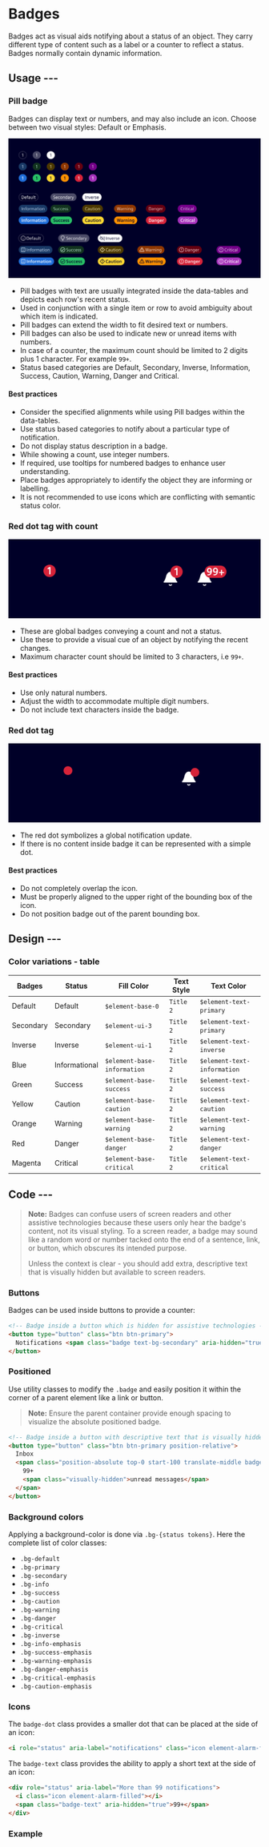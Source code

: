 <!-- markdownlint-disable-file MD024 -->
# Badges

Badges act as visual aids notifying about a status of an object.
They carry different type of content such as a label or a counter to reflect a status.
Badges normally contain dynamic information.

## Usage ---

### Pill badge

Badges can display text or numbers, and may also include an icon. Choose between two visual styles: Default or Emphasis.

![Pill badge](images/pill-badge.png)

- Pill badges with text are usually integrated inside the data-tables and depicts each row's recent status.
- Used in conjunction with a single item or row to avoid ambiguity about which item is indicated.
- Pill badges can extend the width to fit desired text or numbers.
- Pill badges can also be used to indicate new or unread items with numbers.
- In case of a counter, the maximum count should be limited to 2 digits plus 1 character. For example `99+`.
- Status based categories are Default, Secondary, Inverse, Information, Success, Caution, Warning, Danger and Critical.

#### Best practices

- Consider the specified alignments while using Pill badges within the data-tables.
- Use status based categories to notify about a particular type of notification.
- Do not display status description in a badge.
- While showing a count, use integer numbers.
- If required, use tooltips for numbered badges to enhance user understanding.
- Place badges appropriately to identify the object they are informing or labelling.
- It is not recommended to use icons which are conflicting with semantic status color.

### Red dot tag with count

![Red dot tag with count](images/red-dot-with-count.png)

- These are global badges conveying a count and not a status.
- Use these to provide a visual cue of an object by notifying the recent changes.
- Maximum character count should be limited to 3 characters, i.e `99+`.

#### Best practices

- Use only natural numbers.
- Adjust the width to accommodate multiple digit numbers.
- Do not include text characters inside the badge.

### Red dot tag

![Red dot tag](images/red-dot-tag.png)

- The red dot symbolizes a global notification update.
- If there is no content inside badge it can be represented with a simple dot.

#### Best practices

- Do not completely overlap the icon.
- Must be properly aligned to the upper right of the bounding box of the icon.
- Do not position badge out of the parent bounding box.

## Design ---

### Color variations - table

| Badges    | Status        | Fill Color                  | Text Style | Text Color                  |
|-----------|---------------|-----------------------------|------------|-----------------------------|
| Default   | Default       | `$element-base-0`           | `Title 2`  | `$element-text-primary`     |
| Secondary | Secondary     | `$element-ui-3`             | `Title 2`  | `$element-text-primary`     |
| Inverse   | Inverse       | `$element-ui-1`             | `Title 2`  | `$element-text-inverse`     |
| Blue      | Informational | `$element-base-information` | `Title 2`  | `$element-text-information` |
| Green     | Success       | `$element-base-success`     | `Title 2`  | `$element-text-success`     |
| Yellow    | Caution       | `$element-base-caution`     | `Title 2`  | `$element-text-caution`     |
| Orange    | Warning       | `$element-base-warning`     | `Title 2`  | `$element-text-warning`     |
| Red       | Danger        | `$element-base-danger`      | `Title 2`  | `$element-text-danger`      |
| Magenta   | Critical      | `$element-base-critical`    | `Title 2`  | `$element-text-critical`    |

## Code ---

> **Note:** Badges can confuse users of screen readers and other assistive technologies because these users only hear the badge's
> content, not its visual styling. To a screen reader, a badge may sound like a random word or number tacked onto the end of a
> sentence, link, or button, which obscures its intended purpose.
>
> Unless the context is clear - you should add extra, descriptive text that is visually hidden but available to screen readers.

### Buttons

Badges can be used inside buttons to provide a counter:

```html
<!-- Badge inside a button which is hidden for assistive technologies -->
<button type="button" class="btn btn-primary">
  Notifications <span class="badge text-bg-secondary" aria-hidden="true">4</span>
</button>
```

### Positioned

Use utility classes to modify the `.badge` and easily position it within the corner of a parent element like a link or button.

> **Note:** Ensure the parent container provide enough spacing to visualize the absolute positioned badge.

```html
<!-- Badge inside a button with descriptive text that is visually hidden -->
<button type="button" class="btn btn-primary position-relative">
  Inbox
  <span class="position-absolute top-0 start-100 translate-middle badge rounded-pill bg-danger">
    99+
    <span class="visually-hidden">unread messages</span>
  </span>
</button>
```

### Background colors

Applying a background-color is done via `.bg-{status tokens}`. Here the complete list of color classes:

- `.bg-default`
- `.bg-primary`
- `.bg-secondary`
- `.bg-info`
- `.bg-success`
- `.bg-caution`
- `.bg-warning`
- `.bg-danger`
- `.bg-critical`
- `.bg-inverse`
- `.bg-info-emphasis`
- `.bg-success-emphasis`
- `.bg-warning-emphasis`
- `.bg-danger-emphasis`
- `.bg-critical-emphasis`
- `.bg-caution-emphasis`

### Icons

The `badge-dot` class provides a smaller dot that can be placed at the side of an icon:

```html
<i role="status" aria-label="notifications" class="icon element-alarm-filled badge-dot"></i>
```

The `badge-text` class provides the ability to apply a short text at the side of an icon:

```html
<div role="status" aria-label="More than 99 notifications">
  <i class="icon element-alarm-filled"></i>
  <span class="badge-text" aria-hidden="true">99+</span>
</div>
```

### Example

<si-docs-component example="badges/badges"></si-docs-component>

<si-docs-component example="badges/badges-buttons"></si-docs-component>
